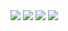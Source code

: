 <img src="https://user-images.githubusercontent.com/19166512/40581892-e7df63c0-6196-11e8-963c-cc400a039518.png">
<img src="https://user-images.githubusercontent.com/19166512/40581989-28202b06-619a-11e8-9215-f8003be062d8.png">
<img src="https://user-images.githubusercontent.com/19166512/40581991-2b3a1c5c-619a-11e8-88fe-4463a0829500.png">
<img src="https://user-images.githubusercontent.com/19166512/40582238-28cf194c-61a2-11e8-9d97-2711ce43044f.png">

